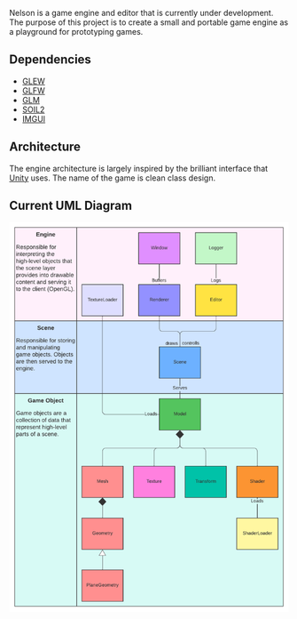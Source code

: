 Nelson is a game engine and editor that is currently under development. The purpose of this project is to create a small and portable game engine as a playground for prototyping games.

## Dependencies
- [GLEW](https://github.com/nigels-com/glew)
- [GLFW](https://github.com/glfw/glfw)
- [GLM](https://github.com/g-truc/glm)
- [SOIL2](https://github.com/SpartanJ/SOIL2)
- [IMGUI](https://github.com/ocornut/imgui)

## Architecture
The engine architecture is largely inspired by the brilliant interface that [Unity](https://unity.com/) uses. The name of the game is clean class design.

## Current UML Diagram
![UML](https://github.com/BikeLinc/NelsonEngine/blob/main/engine-uml-030822.png)
